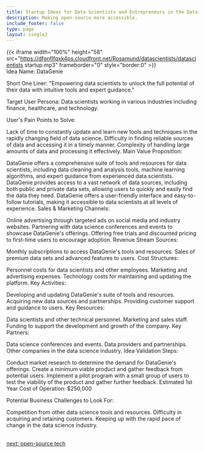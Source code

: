 ```yaml
---
title: Startup Ideas for Data Scientists and Entrepreneurs in the Data Sciences  Industry
description: Making open-source more accessible.
include_footer: false
type: page
layout: single2
---
```


{{< iframe width="100%" height="58" src="https://dfgnflfqxk4ps.cloudfront.net/Rosamund/datascientists/datascientists startup.mp3" frameborder="0" style="border:0" >}}<br>
Idea Name: DataGenie

Short One Liner: "Empowering data scientists to unlock the full potential of their data with intuitive tools and expert guidance."

Target User Persona: Data scientists working in various industries including finance, healthcare, and technology.

User's Pain Points to Solve:

Lack of time to constantly update and learn new tools and techniques in the rapidly changing field of data science.
Difficulty in finding reliable sources of data and accessing it in a timely manner.
Complexity of handling large amounts of data and processing it effectively.
Main Value Proposition:

DataGenie offers a comprehensive suite of tools and resources for data scientists, including data cleaning and analysis tools, machine learning algorithms, and expert guidance from experienced data scientists.
DataGenie provides access to a vast network of data sources, including both public and private data sets, allowing users to quickly and easily find the data they need.
DataGenie offers a user-friendly interface and easy-to-follow tutorials, making it accessible to data scientists at all levels of experience.
Sales & Marketing Channels:

Online advertising through targeted ads on social media and industry websites.
Partnering with data science conferences and events to showcase DataGenie's offerings.
Offering free trials and discounted pricing to first-time users to encourage adoption.
Revenue Stream Sources:

Monthly subscriptions to access DataGenie's tools and resources.
Sales of premium data sets and advanced features to users.
Cost Structures:

Personnel costs for data scientists and other employees.
Marketing and advertising expenses.
Technology costs for maintaining and updating the platform.
Key Activities:

Developing and updating DataGenie's suite of tools and resources.
Acquiring new data sources and partnerships.
Providing customer support and guidance to users.
Key Resources:

Data scientists and other technical personnel.
Marketing and sales staff.
Funding to support the development and growth of the company.
Key Partners:

Data science conferences and events.
Data providers and partnerships.
Other companies in the data science industry.
Idea Validation Steps:

Conduct market research to determine the demand for DataGenie's offerings.
Create a minimum viable product and gather feedback from potential users.
Implement a pilot program with a small group of users to test the viability of the product and gather further feedback.
Estimated 1st Year Cost of Operation: $250,000

Potential Business Challenges to Look For:

Competition from other data science tools and resources.
Difficulty in acquiring and retaining customers.
Keeping up with the rapid pace of change in the data science industry.

<br>
<a href="https://workdojos.com/datascientists/tech">next: open-source tech</a>
</p>